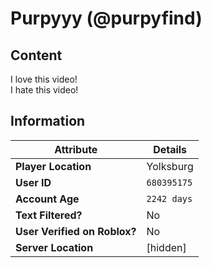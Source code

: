 # Purpyyy (@purpyfind)

## Content

I love this video!  
I hate this video!

## Information

| **Attribute**                  | **Details**         |
|--------------------------------|---------------------|
| **Player Location**            | Yolksburg           |
| **User ID**                    | `680395175`         |
| **Account Age**                | `2242 days`         |
| **Text Filtered?**             | No                  |
| **User Verified on Roblox?**   | No                  |
| **Server Location**            | [hidden]            |
